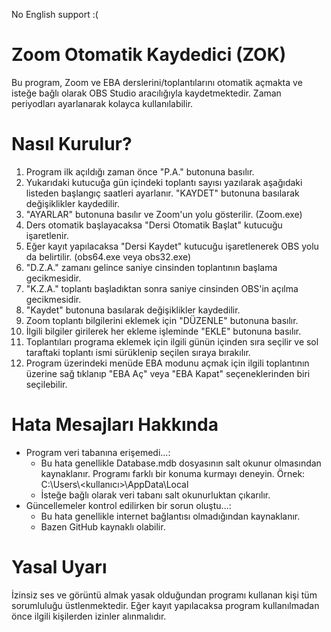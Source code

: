 No English support :(

# Zoom Otomatik Kaydedici (ZOK)
Bu program, Zoom ve EBA derslerini/toplantılarını otomatik açmakta ve isteğe bağlı olarak OBS Studio aracılığıyla kaydetmektedir. Zaman periyodları ayarlanarak kolayca kullanılabilir.

# Nasıl Kurulur?
1. Program ilk açıldığı zaman önce "P.A." butonuna basılır. 
2. Yukarıdaki kutucuğa gün içindeki toplantı sayısı yazılarak aşağıdaki listeden başlangıç saatleri ayarlanır. "KAYDET" butonuna basılarak değişiklikler kaydedilir.
3. "AYARLAR" butonuna basılır ve Zoom'un yolu gösterilir. (Zoom.exe)
4. Ders otomatik başlayacaksa "Dersi Otomatik Başlat" kutucuğu işaretlenir.
5. Eğer kayıt yapılacaksa "Dersi Kaydet" kutucuğu işaretlenerek OBS yolu da belirtilir. (obs64.exe veya obs32.exe)
6. "D.Z.A." zamanı gelince saniye cinsinden toplantının başlama gecikmesidir.
7. "K.Z.A." toplantı başladıktan sonra saniye cinsinden OBS'in açılma gecikmesidir.
8. "Kaydet" butonuna basılarak değişiklikler kaydedilir.
9. Zoom toplantı bilgilerini eklemek için "DÜZENLE" butonuna basılır.
10. İlgili bilgiler girilerek her ekleme işleminde "EKLE" butonuna basılır.
11. Toplantıları programa eklemek için ilgili günün içinden sıra seçilir ve sol taraftaki toplantı ismi sürüklenip seçilen sıraya bırakılır.
12. Program üzerindeki menüde EBA modunu açmak için ilgili toplantının üzerine sağ tıklanıp "EBA Aç" veya "EBA Kapat" seçeneklerinden biri seçilebilir.

# Hata Mesajları Hakkında
- Program veri tabanına erişemedi...:
  - Bu hata genellikle Database.mdb dosyasının salt okunur olmasından kaynaklanır. Programı farklı bir konuma kurmayı deneyin. Örnek: C:\Users\\<kullanıcı>\AppData\Local
  - İsteğe bağlı olarak veri tabanı salt okunurluktan çıkarılır.
- Güncellemeler kontrol edilirken bir sorun oluştu...:
  - Bu hata genellikle internet bağlantısı olmadığından kaynaklanır.
  - Bazen GitHub kaynaklı olabilir.

# Yasal Uyarı
İzinsiz ses ve görüntü almak yasak olduğundan programı kullanan kişi tüm sorumluluğu üstlenmektedir. Eğer kayıt yapılacaksa program kullanılmadan önce ilgili kişilerden izinler alınmalıdır.
